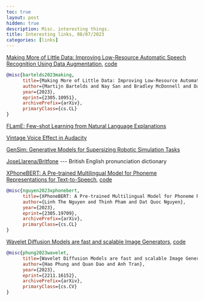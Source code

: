 ```yaml
---
toc: true
layout: post
hidden: true
description: Misc. interesting things.
title: Interesting links, 08/07/2023
categories: [links]
---
```


[Making More of Little Data: Improving Low-Resource Automatic Speech Recognition Using Data Augmentation](https://arxiv.org/abs/2305.10951), [code](https://github.com/Bartelds/asr-augmentation)

```bibtex
@misc{bartelds2023making,
      title={Making More of Little Data: Improving Low-Resource Automatic Speech Recognition Using Data Augmentation}, 
      author={Martijn Bartelds and Nay San and Bradley McDonnell and Dan Jurafsky and Martijn Wieling},
      year={2023},
      eprint={2305.10951},
      archivePrefix={arXiv},
      primaryClass={cs.CL}
}
```

[FLamE: Few-shot Learning from Natural Language Explanations](https://arxiv.org/abs/2306.08042)

[Vintage Voice Effect in Audacity](https://www.youtube.com/watch?v=V86UXZlUf_A)

[GenSim: Generative Models for Supersizing Robotic Simulation Tasks](https://github.com/liruiw/GenSim)

[JoseLlarena/Britfone](https://github.com/JoseLlarena/Britfone) --- British English pronunciation dictionary

[XPhoneBERT: A Pre-trained Multilingual Model for Phoneme Representations for Text-to-Speech](https://arxiv.org/abs/2305.19709), [code](https://github.com/VinAIResearch/XPhoneBERT)

```bibtex
@misc{nguyen2023xphonebert,
      title={XPhoneBERT: A Pre-trained Multilingual Model for Phoneme Representations for Text-to-Speech}, 
      author={Linh The Nguyen and Thinh Pham and Dat Quoc Nguyen},
      year={2023},
      eprint={2305.19709},
      archivePrefix={arXiv},
      primaryClass={cs.CL}
}
```

[Wavelet Diffusion Models are fast and scalable Image Generators](https://arxiv.org/abs/2211.16152), [code](https://github.com/VinAIResearch/WaveDiff)

```bibtex
@misc{phung2023wavelet,
      title={Wavelet Diffusion Models are fast and scalable Image Generators}, 
      author={Hao Phung and Quan Dao and Anh Tran},
      year={2023},
      eprint={2211.16152},
      archivePrefix={arXiv},
      primaryClass={cs.CV}
}
```


